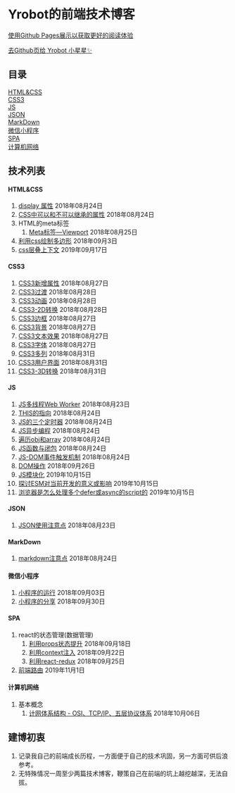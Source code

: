 # Yrobot的前端技术博客

[使用Github Pages展示以获取更好的阅读体验](https://yrobot.github.io/Yrobot-FrontEnd-Blog/)

[去Github页给 Yrobot 小星星✨](https://github.com/Yrobot/Yrobot-FrontEnd-Blog)

## 目录

[HTML&CSS](#HTML&CSS)  
[CSS3](#CSS3)  
[JS](#JS)  
[JSON](#JSON)  
[MarkDown](#MarkDown)  
[微信小程序](#wechat)  
[SPA](#SPA)  
[计算机网络](#net)  

## 技术列表

#### HTML&CSS
<a href="" id="HTML&CSS"></a>

1. [display 属性](HTML&CSS/display属性/README.md) 2018年08月24日
2. [CSS中可以和不可以继承的属性](HTML&CSS/CSS中可以和不可以继承的属性/README.md) 2018年08月24日
3. HTML的meta标签
   1. [Meta标签—Viewport](HTML&CSS/HTML的meta标签/Meta标签—Viewport/README.md) 2018年08月25日
4. [利用css绘制多边形](HTML&CSS/利用css绘制多边形/README.md) 2018年09月3日  
5. [css层叠上下文](HTML&CSS/css层叠上下文/README.md) 2019年09月17日  

#### CSS3
<a href="" id="CSS3"></a>

1. [CSS3新增属性](CSS3/CSS3新增属性/README.md) 2018年08月27日  
2. [CSS3过渡](CSS3/CSS3过渡/README.md) 2018年08月28日  
3. [CSS3动画](CSS3/CSS3动画/README.md) 2018年08月28日  
4. [CSS3-2D转换](CSS3/CSS3-2D转换/README.md) 2018年08月28日  
5. [CSS3边框](CSS3/CSS3新增属性/README.md#id1) 2018年08月27日  
6. [CSS3背景](CSS3/CSS3新增属性/README.md#id2) 2018年08月27日  
7. [CSS3文本效果](CSS3/CSS3新增属性/README.md#id3) 2018年08月27日  
8. [CSS3字体](CSS3/CSS3新增属性/README.md#id4) 2018年08月27日  
9. [CSS3多列](CSS3/CSS3新增属性/README.md#id9) 2018年08月31日  
10. [CSS3用户界面](CSS3/CSS3新增属性/README.md#id10) 2018年08月31日  
11. [CSS3-3D转换](CSS3/CSS3-3D转换/README.md) 2018年08月31日
    

#### JS
<a href="" id="JS"></a>

1. [JS多线程Web Worker](JS/JS多线程WebWorker/README.md) 2018年08月23日   
2. [THIS的指向](JS/THIS的指向/README.md) 2018年08月24日   
3. [JS的三个定时器](JS/JS的三个定时器/README.md) 2018年08月24日   
4. [JS异步编程](JS/JS异步编程/README.md) 2018年08月24日  
5. [遍历obj和array](JS/遍历obj和array/README.md) 2018年08月24日 
6. [JS函数与闭包](JS/JS函数与闭包/README.md) 2018年08月24日
7. [JS-DOM事件触发机制](JS/JS-DOM事件触发机制/README.md) 2018年08月24日
8. [DOM操作](JS/DOM操作/README.md) 2018年09月26日
9. [JS模块化](JS/JS模块化/README.md) 2019年10月15日
9. [探讨ESM对当前开发的意义或影响](JS/探讨ESM对当前开发的意义或影响/README.md) 2019年10月15日
9. [浏览器是怎么处理多个defer或async的script的](JS/浏览器是怎么处理多个defer或async的script的/README.md) 2019年10月15日

#### JSON
<a href="" id="JSON"></a>

1. [JSON使用注意点](JSON/JSON使用注意点/README.md) 2018年08月23日

#### MarkDown 
<a href="" id="MarkDown"></a>

1. [markdown注意点](MarkDown/markdown注意点/README.md) 2018年08月24日

#### 微信小程序 

<a href="" id="wechat"></a>

1. [小程序的运行](微信小程序/小程序的运行/README.md) 2018年09月03日
2. [小程序的分享](微信小程序/小程序的分享与传参/README.md) 2018年09月30日

#### SPA 

<a href="" id="SPA"></a>

1. react的状态管理(数据管理)
    1. [利用props状态提升](SPA/react的状态管理/利用props状态提升.md) 2018年09月18日
    2. [利用context注入](SPA/react的状态管理/利用context注入.md) 2018年09月22日
    3. [利用react-redux](SPA/react的状态管理/利用react-redux.md) 2018年09月25日
2. [前端路由](SPA/前端路由/README.md) 2019年11月1日

#### 计算机网络 

<a href="" id="net"></a>
1. 基本概念  
    1. [计网体系结构 - OSI、TCP/IP、五层协议体系](计算机网络/基本概念/计网体系结构.md) 2018年10月06日

## 建博初衷
1. 记录我自己的前端成长历程，一方面便于自己的技术巩固，另一方面可供后浪参考。  
2. 无特殊情况一周至少两篇技术博客，鞭策自己在前端的坑上越挖越深，无法自拔。
